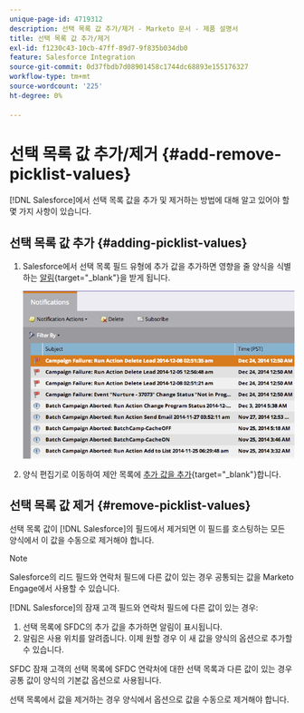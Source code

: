 ```yaml
---
unique-page-id: 4719312
description: 선택 목록 값 추가/제거 - Marketo 문서 - 제품 설명서
title: 선택 목록 값 추가/제거
exl-id: f1230c43-10cb-47ff-89d7-9f835b034db0
feature: Salesforce Integration
source-git-commit: 0d37fbdb7d08901458c1744dc68893e155176327
workflow-type: tm+mt
source-wordcount: '225'
ht-degree: 0%

---
```


# 선택 목록 값 추가/제거 {#add-remove-picklist-values}

[!DNL Salesforce]에서 선택 목록 값을 추가 및 제거하는 방법에 대해 알고 있어야 할 몇 가지 사항이 있습니다.

## 선택 목록 값 추가 {#adding-picklist-values}

1. Salesforce에서 선택 목록 필드 유형에 추가 값을 추가하면 영향을 줄 양식을 식별하는 [알림](/help/marketo/product-docs/core-marketo-concepts/miscellaneous/understanding-notifications.md){target="_blank"}을 받게 됩니다.

   ![](assets/image2015-1-21-14-3a4-3a7.png)

1. 양식 편집기로 이동하여 제안 목록에 [추가 값을 추가](/help/marketo/product-docs/demand-generation/forms/form-actions/add-a-country-picklist-to-your-form.md){target="_blank"}합니다.

## 선택 목록 값 제거 {#remove-picklist-values}

선택 목록 값이 [!DNL Salesforce]의 필드에서 제거되면 이 필드를 호스팅하는 모든 양식에서 이 값을 수동으로 제거해야 합니다.

>[!NOTE]
>
>Salesforce의 리드 필드와 연락처 필드에 다른 값이 있는 경우 공통되는 값을 Marketo Engage에서 사용할 수 있습니다.

[!DNL Salesforce]의 잠재 고객 필드와 연락처 필드에 다른 값이 있는 경우:

1. 선택 목록에 SFDC의 추가 값을 추가하면 알림이 표시됩니다.
1. 알림은 사용 위치를 알려줍니다. 이제 원할 경우 이 새 값을 양식의 옵션으로 추가할 수 있습니다.

SFDC 잠재 고객의 선택 목록에 SFDC 연락처에 대한 선택 목록과 다른 값이 있는 경우 공통 값이 양식의 기본값 옵션으로 사용됩니다.

선택 목록에서 값을 제거하는 경우 양식에서 옵션으로 값을 수동으로 제거해야 합니다.
